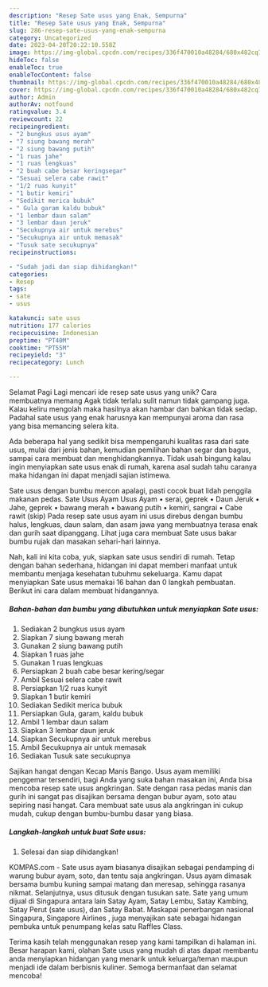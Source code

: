 ```yaml
---
description: "Resep Sate usus yang Enak, Sempurna"
title: "Resep Sate usus yang Enak, Sempurna"
slug: 286-resep-sate-usus-yang-enak-sempurna
category: Uncategorized
date: 2023-04-20T20:22:10.558Z
image: https://img-global.cpcdn.com/recipes/336f470010a48284/680x482cq70/sate-usus-foto-resep-utama.jpg
hideToc: false
enableToc: true
enableTocContent: false
thumbnail: https://img-global.cpcdn.com/recipes/336f470010a48284/680x482cq70/sate-usus-foto-resep-utama.jpg
cover: https://img-global.cpcdn.com/recipes/336f470010a48284/680x482cq70/sate-usus-foto-resep-utama.jpg
author: Admin
authorAv: notfound
ratingvalue: 3.4
reviewcount: 22
recipeingredient:
- "2 bungkus usus ayam"
- "7 siung bawang merah"
- "2 siung bawang putih"
- "1 ruas jahe"
- "1 ruas lengkuas"
- "2 buah cabe besar keringsegar"
- "Sesuai selera cabe rawit"
- "1/2 ruas kunyit"
- "1 butir kemiri"
- "Sedikit merica bubuk"
- " Gula garam kaldu bubuk"
- "1 lembar daun salam"
- "3 lembar daun jeruk"
- "Secukupnya air untuk merebus"
- "Secukupnya air untuk memasak"
- "Tusuk sate secukupnya"
recipeinstructions:

- "Sudah jadi dan siap dihidangkan!"
categories:
- Resep
tags:
- sate
- usus

katakunci: sate usus 
nutrition: 177 calories
recipecuisine: Indonesian
preptime: "PT40M"
cooktime: "PT55M"
recipeyield: "3"
recipecategory: Lunch

---
```



Selamat Pagi Lagi mencari ide resep sate usus yang unik? Cara membuatnya memang Agak tidak terlalu sulit namun tidak gampang juga. Kalau keliru mengolah maka hasilnya akan hambar dan bahkan tidak sedap. Padahal sate usus yang enak harusnya kan mempunyai aroma dan rasa yang bisa memancing selera kita.


Ada beberapa hal yang sedikit bisa mempengaruhi kualitas rasa dari sate usus, mulai dari jenis bahan, kemudian pemilihan bahan segar dan bagus, sampai cara membuat dan menghidangkannya. Tidak usah bingung kalau ingin menyiapkan sate usus enak di rumah, karena asal sudah tahu caranya maka hidangan ini dapat menjadi sajian istimewa.

Sate usus dengan bumbu mercon apalagi, pasti cocok buat lidah penggila makanan pedas. Sate Usus Ayam Usus Ayam • serai, geprek • Daun Jeruk • Jahe, geprek • bawang merah • bawang putih • kemiri, sangrai • Cabe rawit (skip) Pada resep sate usus ayam ini usus direbus dengan bumbu halus, lengkuas, daun salam, dan asam jawa yang membuatnya terasa enak dan gurih saat dipanggang. Lihat juga cara membuat Sate usus bakar bumbu rujak dan masakan sehari-hari lainnya.


Nah, kali ini kita coba, yuk, siapkan sate usus sendiri di rumah. Tetap dengan bahan sederhana, hidangan ini dapat memberi manfaat untuk membantu menjaga kesehatan tubuhmu sekeluarga. Kamu dapat menyiapkan Sate usus memakai 16 bahan dan 0 langkah pembuatan. Berikut ini cara dalam membuat hidangannya.

<!--inarticleads1-->

##### Bahan-bahan dan bumbu yang dibutuhkan untuk menyiapkan Sate usus:

1. Sediakan 2 bungkus usus ayam
1. Siapkan 7 siung bawang merah
1. Gunakan 2 siung bawang putih
1. Siapkan 1 ruas jahe
1. Gunakan 1 ruas lengkuas
1. Persiapkan 2 buah cabe besar kering/segar
1. Ambil Sesuai selera cabe rawit
1. Persiapkan 1/2 ruas kunyit
1. Siapkan 1 butir kemiri
1. Sediakan Sedikit merica bubuk
1. Persiapkan  Gula, garam, kaldu bubuk
1. Ambil 1 lembar daun salam
1. Siapkan 3 lembar daun jeruk
1. Siapkan Secukupnya air untuk merebus
1. Ambil Secukupnya air untuk memasak
1. Sediakan Tusuk sate secukupnya


Sajikan hangat dengan Kecap Manis Bango. Usus ayam memiliki penggemar tersendiri, bagi Anda yang suka bahan masakan ini, Anda bisa mencoba resep sate usus angkringan. Sate dengan rasa pedas manis dan gurih ini sangat pas disajikan bersama dengan bubur ayam, soto atau sepiring nasi hangat. Cara membuat sate usus ala angkringan ini cukup mudah, cukup dengan bumbu-bumbu dasar yang biasa. 

<!--inarticleads2-->

##### Langkah-langkah untuk buat Sate usus:


1. Selesai dan siap dihidangkan!

KOMPAS.com - Sate usus ayam biasanya disajikan sebagai pendamping di warung bubur ayam, soto, dan tentu saja angkringan. Usus ayam dimasak bersama bumbu kuning sampai matang dan meresap, sehingga rasanya nikmat. Selanjutnya, usus ditusuk dengan tusukan sate. Sate yang umum dijual di Singapura antara lain Satay Ayam, Satay Lembu, Satay Kambing, Satay Perut (sate usus), dan Satay Babat. Maskapai penerbangan nasional Singapura, Singapore Airlines , juga menyajikan sate sebagai hidangan pembuka untuk penumpang kelas satu Raffles Class. 

Terima kasih telah menggunakan resep yang kami tampilkan di halaman ini. Besar harapan kami, olahan Sate usus yang mudah di atas dapat membantu anda menyiapkan hidangan yang menarik untuk keluarga/teman maupun menjadi ide dalam berbisnis kuliner. Semoga bermanfaat dan selamat mencoba!
